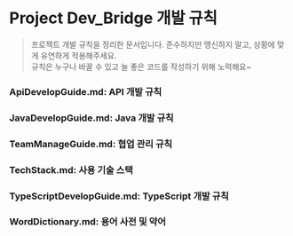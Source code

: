 # Project Dev_Bridge 개발 규칙
> 프로젝트 개발 규칙을 정리한 문서입니다. 준수하지만 맹신하지 말고, 상황에 맞게 유연하게 적용해주세요.  
규칙은 누구나 바꿀 수 있고 늘 좋은 코드를 작성하기 위해 노력해요~

### ApiDevelopGuide.md: API 개발 규칙

### JavaDevelopGuide.md: Java 개발 규칙

### TeamManageGuide.md: 협업 관리 규칙

### TechStack.md: 사용 기술 스택

### TypeScriptDevelopGuide.md: TypeScript 개발 규칙

### WordDictionary.md: 용어 사전 및 약어

